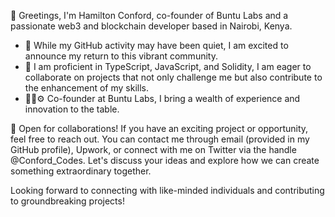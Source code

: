 👋 Greetings, I'm Hamilton Conford, co-founder of Buntu Labs and a passionate web3 and blockchain developer based in Nairobi, Kenya.

- 👀 While my GitHub activity may have been quiet, I am excited to announce my return to this vibrant community.
- 🌱 I am proficient in TypeScript, JavaScript, and Solidity, I am eager to collaborate on projects that not only challenge me but also contribute to the enhancement of my skills.
- 👨‍💻⚙️ Co-founder at Buntu Labs, I bring a wealth of experience and innovation to the table.

💼 Open for collaborations! If you have an exciting project or opportunity, feel free to reach out. You can contact me through email (provided in my GitHub profile), Upwork, or connect with me on Twitter via the handle @Conford_Codes. Let's discuss your ideas and explore how we can create something extraordinary together.

Looking forward to connecting with like-minded individuals and contributing to groundbreaking projects!

<!---
ConfordH/ConfordH is a ✨ special ✨ repository because its `README.md` (this file) appears on your GitHub profile.
You can click the Preview link to take a look at your changes.
--->
